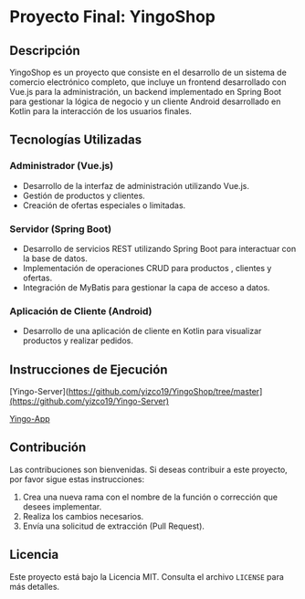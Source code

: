 # Proyecto Final: YingoShop

## Descripción
YingoShop es un proyecto que consiste en el desarrollo de un sistema de comercio electrónico completo, que incluye un frontend desarrollado con Vue.js para la administración, un backend implementado en Spring Boot para gestionar la lógica de negocio y un cliente Android desarrollado en Kotlin para la interacción de los usuarios finales.

## Tecnologías Utilizadas

### Administrador (Vue.js)
- Desarrollo de la interfaz de administración utilizando Vue.js.
- Gestión de productos y clientes.
- Creación de ofertas especiales o limitadas.

### Servidor (Spring Boot)
- Desarrollo de servicios REST utilizando Spring Boot para interactuar con la base de datos.
- Implementación de operaciones CRUD para productos , clientes y ofertas.
- Integración de  MyBatis para gestionar la capa de acceso a datos.

### Aplicación de Cliente (Android)
- Desarrollo de una aplicación de cliente en Kotlin para visualizar productos y realizar pedidos.

## Instrucciones de Ejecución
[Yingo-Server](https://github.com/yizco19/YingoShop/tree/master](https://github.com/yizco19/Yingo-Server)

[Yingo-App](https://github.com/yizco19/Yingo_App)


## Contribución
Las contribuciones son bienvenidas. Si deseas contribuir a este proyecto, por favor sigue estas instrucciones:
1. Crea una nueva rama con el nombre de la función o corrección que desees implementar.
2. Realiza los cambios necesarios.
3. Envía una solicitud de extracción (Pull Request).

## Licencia
Este proyecto está bajo la Licencia MIT. Consulta el archivo `LICENSE` para más detalles.
